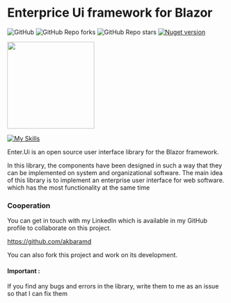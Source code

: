 # Enterprice Ui framework for Blazor

![GitHub](https://img.shields.io/github/license/Akbarsafari00/Enter.Ui?style=flat-squar&logo=github)
![GitHub Repo forks](https://img.shields.io/github/forks/Akbarsafari00/Enter.Ui?style=flat-squar&logo=github)
![GitHub Repo stars](https://img.shields.io/github/stars/Akbarsafari00/Enter.Ui?style=flat-squar&logo=github&color=594ae2)
[![Nuget version](https://img.shields.io/nuget/v/Enter.Ui?color=ff4081&label=nuget%20version&logo=nuget&style=flat-square)](https://www.nuget.org/packages/Enter.Ui)

<img src="https://api.nuget.org/v3-flatcontainer/enter.ui/1.0.93-preview1/icon" width="200" height="200" />

[![My Skills](https://skillicons.dev/icons?i=dotnet,scss,js)](https://github.com/akbaramd)

Enter.Ui is an open source user interface library for the Blazor framework.

In this library, the components have been designed in such a way that they can be implemented on system and
organizational software. The main idea of ​​this library is to implement an enterprise user interface for web software.
which has the most functionality at the same time

### Cooperation

You can get in touch with my LinkedIn which is available in my GitHub profile to collaborate on this project.


https://github.com/akbaramd

You can also fork this project and work on its development.

#### Important :

If you find any bugs and errors in the library, write them to me as an issue so that I can fix them




